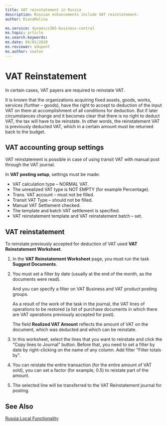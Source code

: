 ```yaml
---
title: VAT reinstatement in Russia
description: Russian enhancements include VAT reinstatement.
author: DianaMalina

ms.service: dynamics365-business-central
ms.topic: article
ms.search.keywords:
ms.date: 04/01/2020
ms.reviewer: edupont
ms.author: soalex
---
```


# VAT Reinstatement

In certain cases, VAT payers are required to reinstate VAT.

It is known that the organizations acquiring fixed assets, goods, works, services (further – goods), have the right to accept to deduction of the input VAT on them at accomplishment of all conditions for deduction. But if later circumstances change and it becomes clear that there is no right to deduct VAT, the tax will have to be reinstate. In other words, the reinstatement VAT is previously deducted VAT, which in a certain amount must be returned back to the budget.

## VAT accounting group settings  

VAT reinstatement is possible in case of using transit VAT with manual post through the VAT journal.  

In **VAT posting setup**, settings must be made:  

- VAT calculation type – NORMAL VAT.
-  The unrealized VAT type is NOT EMPTY (for example Percentage).  
- Trans. VAT account – must not be filled.
- Transit VAT Type – should not be filled.  
- Manual VAT Settlement checked.  
- The template and batch VAT settlement is specified.  
- VAT reinstatement template and VAT reinstatement batch – set.

## VAT reinstatement

To reinstate previously accepted for deduction of VAT used **VAT Reinstatement Worksheet**.

1. In the **VAT Reinstatement Worksheet** page, you must run the task **Suggest Documents**.  

2. You must set a filter by date (usually at the end of the month, as the documents were read).  

    And you can specify a filter on VAT Business and VAT product posting groups.  

    As a result of the work of the task in the journal, the VAT lines of operations to be restored (a list of purchase documents in which there are VAT operations previously accepted for post).

    The field **Realized VAT Amount** reflects the amount of VAT on the document, which was deducted and which can be reinstate.

3. In this worksheet, select the lines that you want to reinstate and click the "Copy lines to Journal" button. Before that, you need to set a filter by date by right-clicking on the name of any column. Add filter "Filter totals by".
4. You can reistate the entire transaction (for the entire amount of VAT sold), you can set a factor (for example, 0.5) to reistate part of the amount.
5. The selected line will be transferred to the VAT Reinstatement journal for posting.

## See Also

[Russia Local Functionality](russia-local-functionality.md)  
